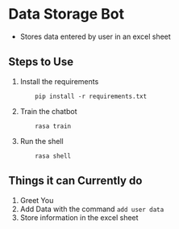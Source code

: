# Data Storage Bot

- Stores data entered by user in an excel sheet

## Steps to Use

1. Install the requirements

   ```
       pip install -r requirements.txt
   ```

2. Train the chatbot

   ```
       rasa train
   ```

3. Run the shell

   ```
       rasa shell
   ```

## Things it can Currently do

1. Greet You
2. Add Data with the command `add user data`
3. Store information in the excel sheet
